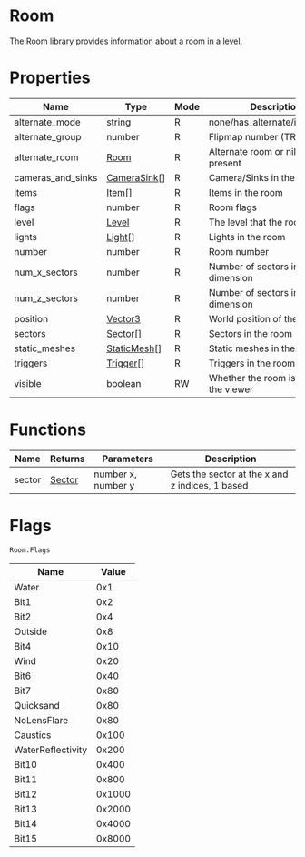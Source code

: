 # Room

The Room library provides information about a room in a [level](level.md).

# Properties
| Name | Type | Mode | Description |
| ---- | ---- | ---- | ---- |
| alternate_mode | string | R | none/has_alternate/is_alternate |
| alternate_group | number | R | Flipmap number (TR4+) |
| alternate_room | [Room](room.md) | R | Alternate room or nil if not present |
| cameras_and_sinks | [CameraSink](camera_sink.md)[] | R | Camera/Sinks in the room |
| items | [Item](item.md)[] | R | Items in the room |
| flags | number | R | Room flags |
| level | [Level](level.md) | R | The level that the room is in |
| lights | [Light](light.md)[] | R | Lights in the room |
| number | number | R | Room number |
| num_x_sectors | number | R | Number of sectors in the x dimension |
| num_z_sectors | number | R | Number of sectors in the z dimension |
| position | [Vector3](vector3.md) | R | World position of the room |
| sectors | [Sector](sector.md)[] | R | Sectors in the room
| static_meshes | [StaticMesh](staticmesh.md)[] | R | Static meshes in the room |
| triggers | [Trigger](trigger.md)[] | R | Triggers in the room |
| visible | boolean | RW | Whether the room is visible in the viewer |

# Functions

| Name | Returns | Parameters | Description |
| ---- | ------- | ---------- | ----------- |
| sector | [Sector](sector.md) | number x, number y | Gets the sector at the x and z indices, 1 based |

# Flags

```Room.Flags```

| Name | Value |
| ---- | ----- |
| Water | 0x1 |
| Bit1 | 0x2 |
| Bit2 | 0x4 |
| Outside | 0x8 |
| Bit4 | 0x10 |
| Wind | 0x20 |
| Bit6 | 0x40 |
| Bit7 | 0x80 |
| Quicksand | 0x80 |
| NoLensFlare | 0x80 |
| Caustics | 0x100 |
| WaterReflectivity | 0x200 |
| Bit10 | 0x400 |
| Bit11 | 0x800 |
| Bit12 | 0x1000 |
| Bit13 | 0x2000 |
| Bit14 | 0x4000 |
| Bit15 | 0x8000 |
